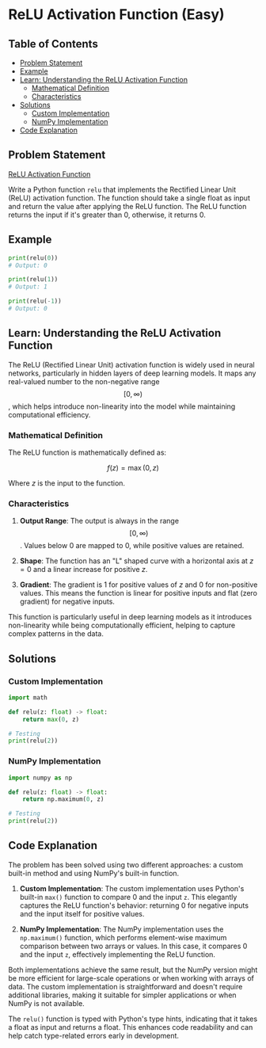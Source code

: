 # ReLU Activation Function (Easy)

## Table of Contents

- [Problem Statement](#problem-statement)
- [Example](#example)
- [Learn: Understanding the ReLU Activation Function](#learn-understanding-the-relu-activation-function)
  - [Mathematical Definition](#mathematical-definition)
  - [Characteristics](#characteristics)
- [Solutions](#solutions)
  - [Custom Implementation](#custom-implementation)
  - [NumPy Implementation](#numpy-implementation)
- [Code Explanation](#code-explanation)

## Problem Statement

[ReLU Activation Function](https://www.deep-ml.com/problem/ReLU%20Activation%20Function)

Write a Python function `relu` that implements the Rectified Linear Unit (ReLU) activation function. The function should take a single float as input and return the value after applying the ReLU function. The ReLU function returns the input if it's greater than 0, otherwise, it returns 0.

## Example

```python
print(relu(0)) 
# Output: 0

print(relu(1)) 
# Output: 1

print(relu(-1)) 
# Output: 0
```

## Learn: Understanding the ReLU Activation Function

The ReLU (Rectified Linear Unit) activation function is widely used in neural networks, particularly in hidden layers of deep learning models. It maps any real-valued number to the non-negative range $$[0, \infty)$$, which helps introduce non-linearity into the model while maintaining computational efficiency.

### Mathematical Definition

The ReLU function is mathematically defined as:

$$f(z) = \max(0, z)$$

Where $z$ is the input to the function.

### Characteristics

1. **Output Range**: The output is always in the range $$[0, \infty)$$. Values below 0 are mapped to 0, while positive values are retained.

2. **Shape**: The function has an "L" shaped curve with a horizontal axis at $z = 0$ and a linear increase for positive $z$.

3. **Gradient**: The gradient is 1 for positive values of $z$ and 0 for non-positive values. This means the function is linear for positive inputs and flat (zero gradient) for negative inputs.

This function is particularly useful in deep learning models as it introduces non-linearity while being computationally efficient, helping to capture complex patterns in the data.

## Solutions

### Custom Implementation

```python
import math

def relu(z: float) -> float:
    return max(0, z)

# Testing
print(relu(2))
```

### NumPy Implementation

```python
import numpy as np

def relu(z: float) -> float:
    return np.maximum(0, z)

# Testing
print(relu(2))
```

## Code Explanation

The problem has been solved using two different approaches: a custom built-in method and using NumPy's built-in function.

1. **Custom Implementation**:
   The custom implementation uses Python's built-in `max()` function to compare 0 and the input `z`. This elegantly captures the ReLU function's behavior: returning 0 for negative inputs and the input itself for positive values.

2. **NumPy Implementation**:
   The NumPy implementation uses the `np.maximum()` function, which performs element-wise maximum comparison between two arrays or values. In this case, it compares 0 and the input `z`, effectively implementing the ReLU function.

Both implementations achieve the same result, but the NumPy version might be more efficient for large-scale operations or when working with arrays of data. The custom implementation is straightforward and doesn't require additional libraries, making it suitable for simpler applications or when NumPy is not available.

The `relu()` function is typed with Python's type hints, indicating that it takes a float as input and returns a float. This enhances code readability and can help catch type-related errors early in development.

